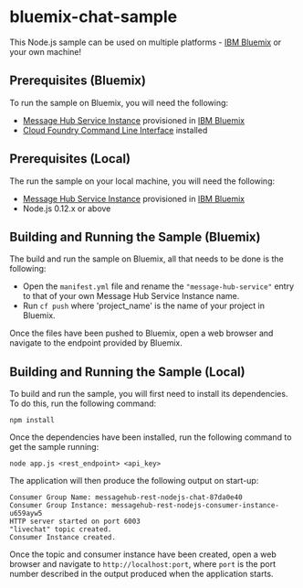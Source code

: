 # bluemix-chat-sample
This Node.js sample can be used on multiple platforms - [IBM Bluemix](https://console.ng.bluemix.net/) or your own machine!

## Prerequisites (Bluemix)
To run the sample on Bluemix, you will need the following:

* [Message Hub Service Instance](https://console.ng.bluemix.net/catalog/services/message-hub/) provisioned in [IBM Bluemix](https://console.ng.bluemix.net/)
* [Cloud Foundry Command Line Interface](https://github.com/cloudfoundry/cli/releases) installed

## Prerequisites (Local)
The run the sample on your local machine, you will need the following:

* [Message Hub Service Instance](https://console.ng.bluemix.net/catalog/services/message-hub/) provisioned in [IBM Bluemix](https://console.ng.bluemix.net/)
* Node.js 0.12.x or above

## Building and Running the Sample (Bluemix)
The build and run the sample on Bluemix, all that needs to be done is the following:

* Open the `manifest.yml` file and rename the `"message-hub-service"` entry to that of your own
Message Hub Service Instance name.
* Run `cf push` where 'project_name' is the name of your project in Bluemix.

Once the files have been pushed to Bluemix, open a web browser and navigate to the endpoint provided by Bluemix.

## Building and Running the Sample (Local)
To build and run the sample, you will first need to install its dependencies. To do this, run
the following command:

```shell
npm install
```

Once the dependencies have been installed, run the following command to get the sample running:

```shell
node app.js <rest_endpoint> <api_key>
```

The application will then produce the following output on start-up:
```
Consumer Group Name: messagehub-rest-nodejs-chat-87da0e40
Consumer Group Instance: messagehub-rest-nodejs-consumer-instance-u659ayw5
HTTP server started on port 6003
"livechat" topic created.
Consumer Instance created.
```

Once the topic and consumer instance have been created, open a web browser and navigate to `http://localhost:port`, where `port` is
the port number described in the output produced when the application starts.
